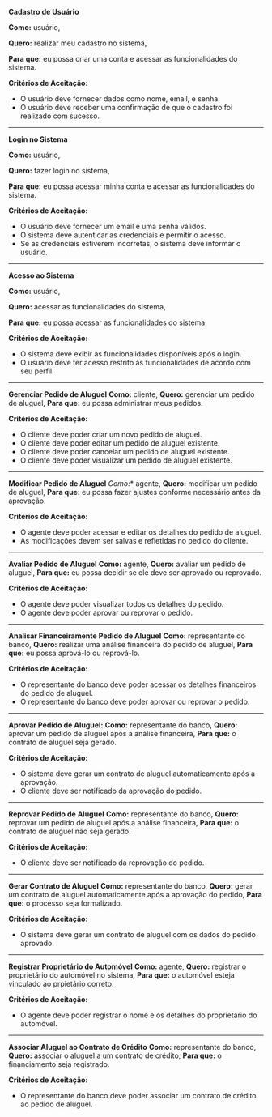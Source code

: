 **Cadastro de Usuário**

**Como:** usuário,

**Quero:** realizar meu cadastro no sistema,

**Para que:** eu possa criar uma conta e acessar as funcionalidades do sistema.

**Critérios de Aceitação:**
- O usuário deve fornecer dados como nome, email, e senha.
- O usuário deve receber uma confirmação de que o cadastro foi realizado com sucesso.

---

**Login no Sistema**

**Como:** usuário,

**Quero:** fazer login no sistema,

**Para que:** eu possa acessar minha conta e acessar as funcionalidades do sistema.

**Critérios de Aceitação:**
- O usuário deve fornecer um email e uma senha válidos.
- O sistema deve autenticar as credenciais e permitir o acesso.
- Se as credenciais estiverem incorretas, o sistema deve informar o usuário.

---

**Acesso ao Sistema**

**Como:** usuário,

**Quero:** acessar as funcionalidades do sistema,

**Para que:** eu possa acessar as funcionalidades do sistema.

**Critérios de Aceitação:**
- O sistema deve exibir as funcionalidades disponíveis após o login.
- O usuário deve ter acesso restrito às funcionalidades de acordo com seu perfil.

---

**Gerenciar Pedido de Aluguel**
**Como:** cliente,
**Quero:** gerenciar um pedido de aluguel,
**Para que:** eu possa administrar meus pedidos.

**Critérios de Aceitação:**
- O cliente deve poder criar um novo pedido de aluguel.
- O cliente deve poder editar um pedido de aluguel existente.
- O cliente deve poder cancelar um pedido de aluguel existente.
- O cliente deve poder visualizar um pedido de aluguel existente.

---

**Modificar Pedido de Aluguel**
*Como:** agente,
**Quero:** modificar um pedido de aluguel,
**Para que:** eu possa fazer ajustes conforme necessário antes da aprovação.

**Critérios de Aceitação:**
- O agente deve poder acessar e editar os detalhes do pedido de aluguel.
- As modificações devem ser salvas e refletidas no pedido do cliente.

---

**Avaliar Pedido de Aluguel**
**Como:** agente,
**Quero:** avaliar um pedido de aluguel,
**Para que:** eu possa decidir se ele deve ser aprovado ou reprovado.

**Critérios de Aceitação:**
- O agente deve poder visualizar todos os detalhes do pedido.
- O agente deve poder aprovar ou reprovar o pedido.

---

**Analisar Financeiramente Pedido de Aluguel**
**Como:** representante do banco,
**Quero:** realizar uma análise financeira do pedido de aluguel,
**Para que:** eu possa aprová-lo ou reprová-lo.

**Critérios de Aceitação:**
- O representante do banco deve poder acessar os detalhes financeiros do pedido de aluguel.
- O representante do banco deve poder aprovar ou reprovar o pedido.

---

**Aprovar Pedido de Aluguel:**
**Como:** representante do banco,
**Quero:** aprovar um pedido de aluguel após a análise financeira,
**Para que:** o contrato de aluguel seja gerado.

**Critérios de Aceitação:**
- O sistema deve gerar um contrato de aluguel automaticamente após a aprovação.
- O cliente deve ser notificado da aprovação do pedido.

---

**Reprovar Pedido de Aluguel**
**Como:** representante do banco,
**Quero:** reprovar um pedido de aluguel após a análise financeira,
**Para que:** o contrato de aluguel não seja gerado.

**Critérios de Aceitação:**
- O cliente deve ser notificado da reprovação do pedido.

---

**Gerar Contrato de Aluguel**
**Como:** representante do banco,
**Quero:** gerar um contrato de aluguel automaticamente após a aprovação do pedido,
**Para que:** o processo seja formalizado.

**Critérios de Aceitação:**
- O sistema deve gerar um contrato de aluguel com os dados do pedido aprovado.

---

**Registrar Proprietário do Automóvel**
**Como:** agente,
**Quero:** registrar o proprietário do automóvel no sistema,
**Para que:** o automóvel esteja vinculado ao prpietário correto.

**Critérios de Aceitação:**
- O agente deve poder registrar o nome e os detalhes do proprietário do automóvel.

---

**Associar Aluguel ao Contrato de Crédito**
**Como:** representante do banco,
**Quero:** associar o aluguel a um contrato de crédito,
**Para que:** o financiamento seja registrado.

**Critérios de Aceitação:**
- O representante do banco deve poder associar um contrato de crédito ao pedido de aluguel.
